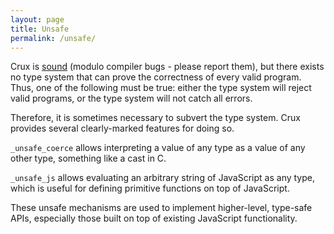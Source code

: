 ```yaml
---
layout: page
title: Unsafe
permalink: /unsafe/
---
```


Crux is [sound](/sound) (modulo compiler bugs - please report them), but there
exists no type system that can prove the correctness of every valid program.
Thus, one of the following must be true: either the type system will reject
valid programs, or the type system will not catch all errors.

Therefore, it is sometimes necessary to subvert the type system.  Crux provides
several clearly-marked features for doing so.

`_unsafe_coerce` allows interpreting a value of any type as a value of any other
type, something like a cast in C.

`_unsafe_js` allows evaluating an arbitrary string of JavaScript as any type,
which is useful for defining primitive functions on top of JavaScript.

These unsafe mechanisms are used to implement higher-level, type-safe APIs,
especially those built on top of existing JavaScript functionality.

<!--
Every so often someone will argue "If your libraries are built on unsafe functions,
then they can't be safe!"  TODO: gently describe why that's a fallacy
-->
